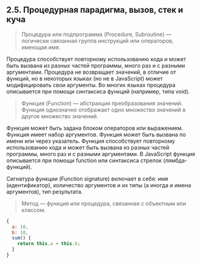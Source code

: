 ## 2.5. Процедурная парадигма, вызов, стек и куча

> Процедура или подпрограмма (Procedure, Subroutine) — логически связанная группа инструкций или операторов, имеющая имя.

Процедура способствует повторному использованию кода и может быть вызвана из разных частей программы, много раз и с разными аргументами. Процедура не возвращает значений, в отличие от функций, но в некоторых языках (но не в JavaScript) может модифицировать свои аргументы. Во многих языках процедура описывается при помощи синтаксиса функций (например, типа void).

> Функция (Function) — абстракция преобразования значений. Функция однозначно отображает одно множество значений в другое множество значений.

Функция может быть задана блоком операторов или выражением. Функция имеет набор аргументов. Функция может быть вызвана по имени или через указатель. Функция способствует повторному использованию кода и может быть вызвана из разных частей программы, много раз и с разными аргументами. В JavaScript функция описывается при помощи function или синтаксиса стрелок (лямбда-функций).

Сигнатура функции (Function signature) включает в себя: имя (идентификатор), количество аргументов и их типы (а иногда и имена аргументов), тип результата.

> Метод — функция или процедура, связанная с объектным или классом.

```js
{
  a: 10,
  b: 10,
  sum() {
    return this.a + this.b;
  }
}
```
